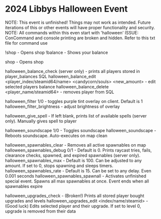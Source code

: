 # 2024 Libbys Halloween Event
NOTE: This event is unfinished! Things may not work as intended. Future iterations of this or other events will have proper functionality and security.
NOTE: All commands within this even start with 'halloween'
ISSUE: ConCommand and console printing are broken and hidden. Refer to this txt file for command use

!shop - Opens shop
!balance - Shows your balance

shop - Opens shop

halloween_balance_check (server only) - prints all players stored in player_balances SQL
halloween_balance_edit <player_index/steamid64/name> <candycorn/souls> <new_amount> - edit selected players balance
halloween_balance_delete <player_name/steamid64> - removes player from SQL

halloween_filter 1/0 - toggles purple tint overlay on client. Default is 1
halloween_filter_brightness - adjust brightness of overlay

halloween_give_spell - If left blank, prints list of available spells (server only). Manually gives spell to player

halloween_soundscape 1/0 - Toggles soundscape
halloween_soundscape - Reboots soundscape. Auto-executes on map clean

halloween_spawnables_clear - Removes all active spawnables on map
halloween_spawnables_debug 0/1 - Default is 0. Prints raycast tries, fails, clearance checks, spawned, and expired spawnables (server only).
halloween_spawnables_max - Default is 100. Can be adjusted to any amount. If set to 0, stops spawning and sleeps timers.
halloween_spawnables_rate - Default is 15. Can be set to any delay. Even 0.001 seconds
halloween_spawnables_spawnall - Activates unfinished special event. Spawns all max spawnables at once. Event ends when all spawnables expire

halloween_upgrades_check - (Broken!) Prints all stored player bought upgrades and levels
halloween_upgrades_edit <index/name/steamid> <upgrade name> <level> - (Good luck) Edits selected player and their upgrade. If set to level 0, upgrade is removed from their data
